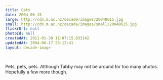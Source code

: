 ```yaml
---
title: Cats
date: 2004-06-15
large: http://cdn.m.ac.nz/decade/images/20040615.jpg
small: http://cdn.m.ac.nz/decade/images/small/20040615.jpg
flickrUrl: null
photoId: null
createdAt: 2011-01-30 11:07:15.833142
updatedAt: 2004-06-17 23:12:41
layout: decade-image

---
```

Pets, pets, pets. Although Tabby may not be around for too many photos. Hopefully a few more though.
